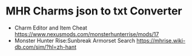 # MHR Charms json to txt Converter

- Charm Editor and Item Cheat
  https://www.nexusmods.com/monsterhunterrise/mods/17
- Monster Hunter Rise:Sunbreak Armorset Search
  https://mhrise.wiki-db.com/sim/?hl=zh-hant
